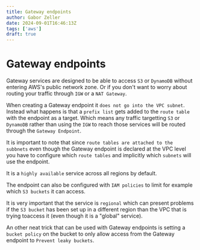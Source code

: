 ```yaml
---
title: Gateway endpoints
author: Gabor Zeller
date: 2024-09-01T16:46:13Z
tags: ['aws']
draft: true
---
```


# Gateway endpoints

Gateway services are designed to be able to access `S3` or `DynamoDB` without entering AWS's public network zone. Or if you don't want to worry about routing your traffic through `IGW` or a `NAT Gateway`.

When creating a Gateway endpoint it `does not go into the VPC subnet`. Instead what happens is that a `prefix list` gets added to the `route table` with the endpoint as a target. Which means any traffic targetting `S3` or `DynamoDB` rather than using the `IGW` to reach those services will be routed through the `Gateway Endpoint`.

It is important to note that since `route tables are attached to the subbnets` even though the Gateway endpoint is declared at the VPC level you have to configure which `route tables` and implicitly which `subnets` will use the endpoint.

It is a `highly available` service across all regions by default.

The endpoint can also be configured with `IAM policies` to limit for example which `S3 buckets` it can access.

It is very important that the service is `regional` which can present problems if the `S3 bucket` has been set up in a different region than the VPC that is trying toaccess it (even though it is a "global" service).

An other neat trick that can be used with Gateway endpoints is setting a `bucket policy` on the bucket to only allow access from the Gateway endpoint to `Prevent leaky buckets`.


